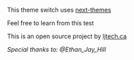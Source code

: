 This theme switch uses [next-themes](https://www.npmjs.com/package/next-themes)

Feel free to learn from this test

This is an open source project by [ljtech.ca](https://ljtech.ca/)

_Special thanks to:_
_@Ethan_Jay_Hill_
